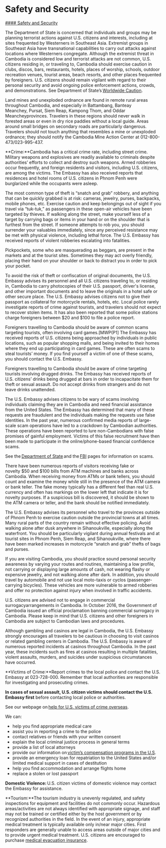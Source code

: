 # Safety and Security

[#### Safety and Security](javascript:void(0); "Safety and Security")

The Department of State is concerned that individuals and groups may be planning terrorist actions against U.S. citizens and interests, including at sites frequented by Westerners in Southeast Asia. Extremist groups in Southeast Asia have transnational capabilities to carry out attacks against locations where Westerners congregate. Although the extremist threat in Cambodia is considered low and terrorist attacks are not common, U.S. citizens residing in, or traveling to, Cambodia should exercise caution in clubs, discos, bars, restaurants, hotels, places of worship, schools, outdoor recreation venues, tourist areas, beach resorts, and other places frequented by foreigners. U.S. citizens should remain vigilant with regard to their personal security and avoid ongoing police enforcement actions, crowds, and demonstrations. See Department of State’s [Worldwide Caution](https://travel.state.gov/content/travel/en/traveladvisories/traveladvisories/worldwide-caution.html).

Land mines and unexploded ordnance are found in remote rural areas throughout Cambodia, and especially in Battambang, Banteay Meanchey, Pursat, Siem Reap, Kampong Thom, and Oddar Meancheyprovinces. Travelers in these regions should never walk in forested areas or even in dry rice paddies without a local guide. Areas around small bridges on secondary roads are particularly dangerous. Travelers should not touch anything that resembles a mine or unexploded ordnance; they should notify the Cambodia Mine Action Center at 012-800-473/023-995-437.

**Crime:**Cambodia has a critical crime rate, including street crime. Military weapons and explosives are readily available to criminals despite authorities’ efforts to collect and destroy such weapons. Armed robberies occur frequently, and foreign residents and visitors, including U.S. citizens, are among the victims. The Embassy has also received reports that residences and hotel rooms of U.S. citizens in Phnom Penh were burglarized while the occupants were asleep.

The most common type of theft is “snatch and grab” robbery, and anything that can be quickly grabbed is at risk: cameras, jewelry, purses, backpacks, mobile phones, etc. Exercise caution and keep belongings out of sight if you travel via “tuk-tuk,” as passengers in these open-air vehicles have been targeted by thieves. If walking along the street, make yourself less of a target by carrying bags or items in your hand or on the shoulder that is furthest from the street. If someone attempts to rob you, you should surrender your valuables immediately, since any perceived resistance may be met with physical violence, including lethal force. The U.S. Embassy has received reports of violent robberies escalating into fatalities.

Pickpockets, some who are masquerading as beggars, are present in the markets and at the tourist sites. Sometimes they may act overly friendly, placing their hand on your shoulder or back to distract you in order to pick your pocket.

To avoid the risk of theft or confiscation of original documents, the U.S. Embassy advises its personnel and all U.S. citizens traveling to, or residing in, Cambodia to carry photocopies of their U.S. passport, driver's license, and other important documents and to leave the originals in a hotel safe or other secure place. The U.S. Embassy advises citizens not to give their passport as collateral for motorcycle rentals, hotels, etc. Local police rarely investigate reports of crime against tourists, and travelers should not expect to recover stolen items. It has also been reported that some police stations charge foreigners between $20 and $100 to file a police report.

Foreigners travelling to Cambodia should be aware of common scams targeting tourists, often involving card games.[MWP(P1] The Embassy has received reports of U.S. citizens being approached by individuals in public locations, such as popular shopping malls, and being invited to their homes where they end up participating in card games. These are often scams to steal tourists’ money. If you find yourself a victim of one of these scams, you should contact the U.S. Embassy.

Foreigners travelling to Cambodia should be aware of crime targeting tourists involving drugged drinks. The Embassy has received reports of U.S. citizens’ drinks being drugged at bars in order to incapacitate them for theft or sexual assault. Do not accept drinks from strangers and do not leave drinks unattended.

The U.S. Embassy advises citizens to be wary of scams involving individuals claiming they are in Cambodia and need financial assistance from the United States. The Embassy has determined that many of these requests are fraudulent and the individuals making the requests use false identities. In the past year, numerous confirmed media reports of large-scale scam operations have led to a crackdown by Cambodian authorities. These operations have been reported to lure non-Cambodians with false promises of gainful employment. Victims of this false recruitment have then been made to participate in the online/phone-based financial confidence scams.

See the [Department of State](https://travel.state.gov/content/travel/en/international-travel/emergencies/international-financial-scams.html) and the [FBI](https://travel.state.gov/content/travel/en/international-travel/International-Travel-Country-Information-Pages/Cambodia.html#ExternalPopup) pages for information on scams.

There have been numerous reports of visitors receiving fake or novelty $50 and $100 bills from ATM machines and banks across Cambodia. When receiving money from ATMs or bank tellers, you should count and examine the money while still in the presence of the ATM camera or bank teller. The fake money typically has a different feel than real U.S. currency and often has markings on the lower left that indicate it is for novelty purposes. If a suspicious bill is discovered, it should be shown to the ATM camera or teller, and the bank should be notified immediately.

The U.S. Embassy advises its personnel who travel to the provinces outside of Phnom Penh to exercise caution outside the provincial towns at all times. Many rural parts of the country remain without effective policing. Avoid walking alone after dusk anywhere in Sihanoukville, especially along the waterfront. You should be particularly vigilant during annual festivals and at tourist sites in Phnom Penh, Siem Reap, and Sihanoukville, where there have been marked increases in motorcycle “snatch and grab” thefts of bags and purses.

If you are visiting Cambodia, you should practice sound personal security awareness by varying your routes and routines, maintaining a low profile, not carrying or displaying large amounts of cash, not wearing flashy or expensive jewelry, and not walking alone after dark. In addition, you should travel by automobile and not use local moto-taxis or cyclos (passenger-carrying bicycles). These vehicles are more vulnerable to armed robberies and offer no protection against injury when involved in traffic accidents.

U.S. citizens are advised not to engage in commercial surrogacyarrangements in Cambodia. In October 2016, the Government of Cambodia issued an official proclamation banning commercial surrogacy in Cambodia. Please keep in mind that U.S. citizens and other foreigners in Cambodia are subject to Cambodian laws and procedures.

Although gambling and casinos are legal in Cambodia, the U.S. Embassy strongly encourages all travelers to be cautious in choosing to visit casinos or related gambling centers in Cambodia. The U.S. Embassy is aware of numerous reported incidents at casinos throughout Cambodia. In the past year, these incidents such as fires at casinos resulting in multiple fatalities, violent assaults, murders, and suicides under suspicious circumstances have occurred.

**Victims of Crime:**Report crimes to the local police and contact the U.S. Embassy at 023-728-000. Remember that local authorities are responsible for investigating and prosecuting crimes.

**In cases of sexual assault, U.S. citizen victims should contact the U.S. Embassy first** before contacting local police or authorities.

See our webpage on [help for U.S. victims of crime overseas](https://travel.state.gov/content/travel/en/international-travel/emergencies/crime.html).

We can:

* help you find appropriate medical care
* assist you in reporting a crime to the police
* contact relatives or friends with your written consent
* explain the local criminal justice process in general terms
* provide a list of local attorneys
* provide our information on [victim’s compensation programs in the U.S](https://travel.state.gov/content/travel/en/international-travel/emergencies/crime.html).
* provide an emergency loan for repatriation to the United States and/or limited medical support in cases of destitution
* help you find accommodation and arrange flights home
* replace a stolen or lost passport

**Domestic Violence:** U.S. citizen victims of domestic violence may contact the Embassy for assistance.

**Tourism:**The tourism industry is unevenly regulated, and safety inspections for equipment and facilities do not commonly occur. Hazardous areas/activities are not always identified with appropriate signage, and staff may not be trained or certified either by the host government or by recognized authorities in the field. In the event of an injury, appropriate medical treatment is typically available only in/near major cities. First responders are generally unable to access areas outside of major cities and to provide urgent medical treatment. U.S. citizens are encouraged to purchase [medical evacuation insurance](https://travel.state.gov/content/travel/en/international-travel/before-you-go/your-health-abroad/Insurance_Coverage_Overseas.html).